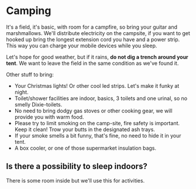 # Camping


It's a field, it's basic, with room for a campfire, so bring your guitar and marshmallows. We'll distribute electricity on the campsite, if you want to get hooked up bring the longest extension cord you have and a power strip. This way you can charge your mobile devices while you sleep.

Let's hope for good weather, but if it rains, **do not dig a trench around your tent**. We want to leave the field in the same condition as we've found it.

Other stuff to bring:

* Your Christmas lights!  Or other cool led strips. Let's make it funky at night.
* Toilet/shower facilities are indoor, basics, 3 toilets and one urinal, so no smelly Dixie-toilets. 
* No need to bring dodgy gas stoves or other cooking gear, we will provide you with warm food.
* Please try to limit smoking on the camp-site, fire safety is important. Keep it clean! Trow your butts in the designated ash trays.
* If your smoke smells a bit funny, that's fine, no need to hide it in your tent.
* A box cooler, or one of those supermarket insulation bags.

## Is there a possibility to sleep indoors?

There is some room inside but we'll use this for activities.